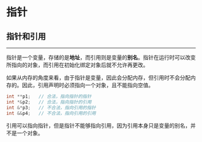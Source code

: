 # 指针

## 指针和引用

---

指针是一个变量，存储的是**地址**，而引用则是变量的**别名**。指针在运行时可以改变所指向的对象，而引用在初始化绑定对象后就不允许再更改。

如果从内存的角度来看，由于指针是变量，因此会分配内存，但引用时不会分配内存的。因此，引用声明时必须指向一个对象，且不能指向空值。

```cpp
int **p1;   // 合法，指向指针的指针
int *&p2;   // 合法，指向指针的引用
int &*p3;   // 不合法，指向引用的指针
int &&p4;   // 不合法，指向引用的引用
```

引用可以指向指针，但是指针不能够指向引用，因为引用本身只是变量的别名，并不是一个对象。